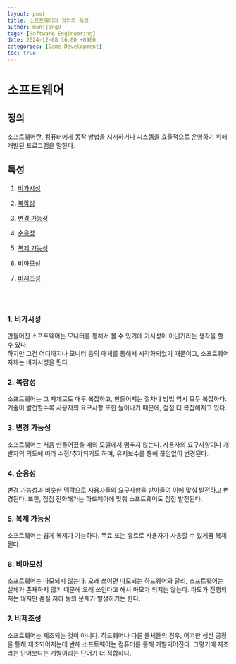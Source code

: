 ```yaml
---
layout: post
title: 소프트웨어의 정의와 특성
author: munjjang9
tags: [Software Engineering]
date: 2024-12-08 16:00 +0900
categories: [Game Development]
toc: true
---
```


# 소프트웨어

## 정의

소프트웨어란, 컴퓨터에게 동작 방법을 지시하거나 시스템을 효율적으로 운영하기 위해 개발된 프로그램을 말한다. 

## 특성

1. [비가시성](https://munjjang9.github.io/software%20engineering/2024/12/08/TK-Software/#1-%EB%B9%84%EA%B0%80%EC%8B%9C%EC%84%B1)

2. [복잡성](https://munjjang9.github.io/software%20engineering/2024/12/08/TK-Software/#2-%EB%B3%B5%EC%9E%A1%EC%84%B1)

3. [변경 가능성](https://munjjang9.github.io/software%20engineering/2024/12/08/TK-Software/#3-%EB%B3%80%EA%B2%BD-%EA%B0%80%EB%8A%A5%EC%84%B1)

4. [순응성](https://munjjang9.github.io/software%20engineering/2024/12/08/TK-Software/#4-%EC%88%9C%EC%9D%91%EC%84%B1)

5. [복제 가능성](https://munjjang9.github.io/software%20engineering/2024/12/08/TK-Software/#5-%EB%B3%B5%EC%A0%9C-%EA%B0%80%EB%8A%A5%EC%84%B1)

6. [비마모성](https://munjjang9.github.io/software%20engineering/2024/12/08/TK-Software/#6-%EB%B9%84%EB%A7%88%EB%AA%A8%EC%84%B1)

7. [비제조성](https://munjjang9.github.io/software%20engineering/2024/12/08/TK-Software/#7-%EB%B9%84%EC%A0%9C%EC%A1%B0%EC%84%B1)

<br>
<br>

### 1. 비가시성

만들어진 소프트웨어는 모니터를 통해서 볼 수 있기에 가시성이 아닌가라는 생각을 할 수 있다.    
하지만 그건 어디까지나 모니터 등의 매체를 통해서 시각화되었기 때문이고, 소프트웨어 자체는 비가시성을 띈다.

### 2. 복잡성

소프트웨어는 그 자체로도 매우 복잡하고, 만들어지는 절차나 방법 역시 모두 복잡하다. 기술이 발전할수록 사용자의 요구사항 또한 늘어나기 때문에, 점점 더 복잡해지고 있다.

### 3. 변경 가능성

소프트웨어는 처음 만들어졌을 때의 모델에서 멈추지 않는다. 사용자의 요구사항이나 개발자의 의도에 따라 수정/추가되기도 하며, 유지보수를 통해 끊임없이 변경된다.

### 4. 순응성

변경 가능성과 비슷한 맥락으로 사용자들의 요구사항을 받아들여 이에 맞춰 발전하고 변경된다. 또한, 점점 진화해가는 하드웨어에 맞춰 소프트웨어도 점점 발전된다.

### 5. 복제 가능성

소프트웨어는 쉽게 복제가 가능하다. 무료 또는 유료로 사용자가 사용할 수 있게끔 복제된다.

### 6. 비마모성

소프트웨어는 마모되지 않는다. 오래 쓰이면 마모되는 하드웨어와 달리, 소프트웨어는 실체가 존재하지 않기 때문에 오래 쓰인다고 해서 마모가 되지는 않는다. 마모가 진행되지는 않지만 품질 저하 등의 문제가 발생하기는 한다.

### 7. 비제조성

소프트웨어는 제조되는 것이 아니다. 하드웨어나 다른 물체들의 경우, 어떠한 생산 공정을 통해 제조되어지는데 반해 소프트웨어는 컴퓨터를 통해 개발되어진다. 그렇기에 제조라는 단어보다는 개발이라는 단어가 더 적합하다.


